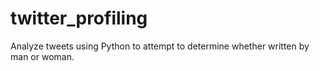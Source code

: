 # twitter_profiling
Analyze tweets using Python to attempt to determine whether written by man or woman.
